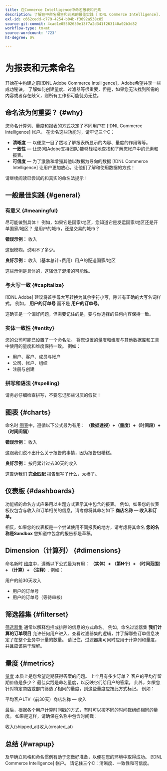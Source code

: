 ```yaml
---
title: 在Commerce Intelligence中命名报表和元素
description: 了解在中命名报告和元素的最佳实践 [!DNL Commerce Intelligence].
exl-id: c662cedd-c779-4254-b04b-f3092a538c85
source-git-commit: 4cad1e05502630e13f7a2d341f263140a02b3d82
workflow-type: tm+mt
source-wordcount: '723'
ht-degree: 0%

---
```


# 为报表和元素命名

开始在中构建之前[!DNL Adobe Commerce Intelligence]，Adobe希望共享一些成功秘诀。 了解如何创建量度、过滤器等很重要，但是，如果您无法找到所需的内容或者存在歧义，则所有工作都可能徒劳无益。

## 命名法为何重要？ {#why}

您命名计算列、量度和报表的方式决定了不同用户在 [!DNL Commerce Intelligence] 帐户。 在命名这些功能时，请牢记三个C：

* **清晰度**  — 以便您一目了然地了解报表所显示的内容、量度的作用等等。
* **一致性**  — 让您(和Adobe支持团队)能够轻松地查找和了解您帐户中的元素和报表。
* **可信度**  — 为了激励和增强其他以数据为导向的数据 [!DNL Commerce Intelligence] 让用户更加放心，让他们了解和使用数据的方式！

请继续阅读已尝试的和真实的命名法提示！

## 一般最佳实践 {#general}

### 有意义 {#meaningful}

尽可能做到具体！ 例如，如果它是国家/地区，您知道它是发运国家/地区还是开单国家/地区？ 是用户的城市，还是交易的城市？

**错误示例：**
收入

这很模糊，说明不了多少。

**良好示例：**
收入（基本总计+费用）用户的配送国家/地区

这些示例是具体的，这降低了混淆的可能性。

### 与大写一致 {#capitalize}

[!DNL Adobe] 建议将首字母大写转换为其余字符小写，除非有正确的大写名词样式。 例如， **用户的订单号** 而不是 **用户的订单号。**

这确实是一个偏好问题，但需要记住的是，要与你选择的任何内容保持一致。

### 实体一致性 {#entity}

您的公司可能已设置了一个命名法。 将您设置的量度和维度与其他数据库和工具中使用的量度和维度保持一致。 例如：

* 用户、客户、成员与帐户
* 公司、帐户、组织
* 注册与创建

### 拼写和语法 {#spelling}

请务必仔细检查拼写，不要忘记那些讨厌的假货！

## 图表 {#charts}

命名时 [图表](../tutorials/using-visual-report-builder.md)中，遵循以下公式最为有用： **（数据透视）+（量度）+（时间段）+（时间间隔）**

**错误示例：**
收入

这跟我们说不出什么关于报告的事情，因为报告很糟糕。

**良好示例：**
按月累计过去30天的收入

这告诉我们 **完全匹配** 报告里写了什么，太棒了。

## 仪表板 {#dashboards}

功能板的命名方式应采用以主题方式表示其中包含的报表。 例如，如果您的仪表板仅包含与收入和订单相关的信息，请考虑将其命名如下 **商店名称 — 收入和订单。**

相反，如果您的仪表板是一个尝试使用不同报表的地方，请考虑将其命名 **您的名称是Sandbox** 您知道中包含的报告都是草稿。

## Dimension（计算列） {#dimensions}

命名新时 [维度](../data-analyst/data-warehouse-mgr/creating-calculated-columns.md)中，遵循以下公式最为有用： **（实体）+ （第N个）+ （时间范围）+ （计算）+ （注释）**. 例如：

用户的前30天收入
* 用户的订单号
* 用户的订单号（等待审核）

## 筛选器集 {#filterset}

[筛选器集](../data-user/reports/ess-manage-data-filters.md) 通常以解释包括或排除的信息的方式命名。 例如，命名过滤器集 **我们计算的订单项目** 允许任何用户进入、查看过滤器集的逻辑，并了解哪些订单信息决定了在整个业务中计量的数量。 请记住，过滤器集可同时应用于计算列和量度，并且应该易于理解。

## 量度 {#metrics}

[量度](../data-user/reports/ess-manage-data-metrics.md) 本质上是您希望定期获得答案的问题。 上个月有多少订单？ 客户的平均存留期价值是多少？ 最佳实践是命名量度，以反映它们给用户的答案。 此外，如果您针对特定商店或部门筛选了相同的量度，则这些量度应按此方式标记。 例如：

平均客户LTV（前30天）商店名称 — 收入

最后，根据各个用户计算时间戳的方式，有时可以按不同的时间戳组织相同的量度。 如果是这样，请确保在名称中包含时间戳：

收入(shipped\_at)收入(created\_at)

## 总结 {#wrapup}

及早确立风格和命名惯例有助于您做好准备，以便在您的环境中取得成功。 [!DNL Commerce Intelligence] 帐户。 请记住三个C：清晰度、一致性和可信度。
